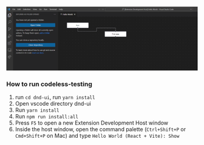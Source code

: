 ![A screenshot of the sample extension.](./dnd-ui/assets/hello-world-react-flow.png)

### How to run codeless-testing

1. run `cd dnd-ui`, run `yarn install`
2. Open vscode directory dnd-ui
3. Run `yarn install`
4. Run `npm run install:all`
5. Press `F5` to open a new Extension Development Host window
6. Inside the host window, open the command palette (`Ctrl+Shift+P` or `Cmd+Shift+P` on Mac) and type `Hello World (React + Vite): Show`
